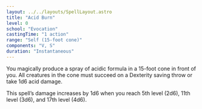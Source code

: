 ```yaml
---
layout: ../../layouts/SpellLayout.astro
title: "Acid Burn"
level: 0
school: "Evocation"
castingTime: "1 action"
range: "Self (15-foot cone)"
components: "V, S"
duration: "Instantaneous"
---
```


You magically produce a spray of acidic formula in a 15-foot cone in front of you. All creatures in the cone must succeed on a Dexterity saving throw or take 1d6 acid damage.

This spell’s damage increases by 1d6 when you reach 5th level (2d6), 11th level (3d6), and 17th level (4d6).
